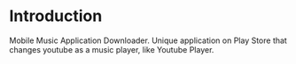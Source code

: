 # Introduction 
Mobile Music Application Downloader.
Unique application on Play Store that changes youtube as a music player, like Youtube Player.
